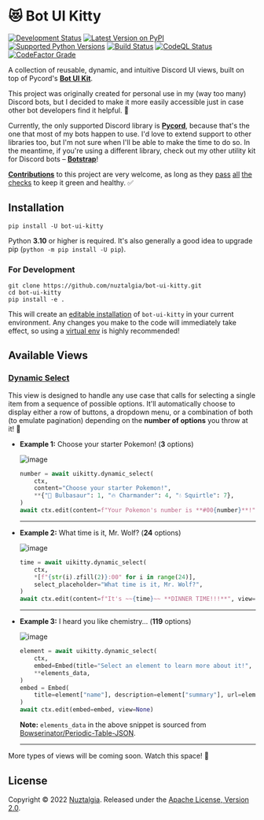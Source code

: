 # 😻 Bot UI Kitty

[![Development Status](https://img.shields.io/pypi/status/bot-ui-kitty?color=orange)](https://pypi.org/project/bot-ui-kitty/)
[![Latest Version on PyPI](https://img.shields.io/pypi/v/bot-ui-kitty)](https://pypi.org/project/bot-ui-kitty/)
[![Supported Python Versions](https://img.shields.io/pypi/pyversions/bot-ui-kitty)](https://pypi.org/project/bot-ui-kitty/)
[![Build Status](https://img.shields.io/github/workflow/status/nuztalgia/bot-ui-kitty/Build)](https://github.com/nuztalgia/bot-ui-kitty/actions/workflows/build.yml)
[![CodeQL Status](https://img.shields.io/github/workflow/status/nuztalgia/bot-ui-kitty/CodeQL?label=codeQL)](https://github.com/nuztalgia/bot-ui-kitty/actions/workflows/codeql.yml)
[![CodeFactor Grade](https://img.shields.io/codefactor/grade/github/nuztalgia/bot-ui-kitty/main?label=codefactor)](https://www.codefactor.io/repository/github/nuztalgia/bot-ui-kitty)

A collection of reusable, dynamic, and intuitive Discord UI views, built on top
of Pycord's [**Bot UI Kit**](https://docs.pycord.dev/en/master/api/ui_kit.html).

This project was originally created for personal use in my (way too many)
Discord bots, but I decided to make it more easily accessible just in case other
bot developers find it helpful. 💜

Currently, the only supported Discord library is **[Pycord]**, because that's
the one that most of my bots happen to use. I'd love to extend support to other
libraries too, but I'm not sure when I'll be able to make the time to do so. In
the meantime, if you're using a different library, check out my other utility
kit for Discord bots – **[Botstrap]**!

[pycord]: https://github.com/Pycord-Development/pycord
[botstrap]: https://github.com/nuztalgia/botstrap

[**Contributions**][1] to this project are very welcome, as long as they
[pass](https://results.pre-commit.ci/latest/github/nuztalgia/bot-ui-kitty/main)
[all](https://github.com/nuztalgia/bot-ui-kitty/actions/workflows/build.yml)
[the](https://github.com/nuztalgia/bot-ui-kitty/actions/workflows/codeql.yml)
[checks](https://www.codefactor.io/repository/github/nuztalgia/bot-ui-kitty) to
keep it green and healthy. ✅

[1]: https://github.com/nuztalgia/bot-ui-kitty/blob/main/.github/contributing.md

## Installation

```
pip install -U bot-ui-kitty
```

Python **3.10** or higher is required. It's also generally a good idea to
upgrade pip (`python -m pip install -U pip`).

### For Development

```
git clone https://github.com/nuztalgia/bot-ui-kitty.git
cd bot-ui-kitty
pip install -e .
```

This will create an [editable installation] of `bot-ui-kitty` in your current
environment. Any changes you make to the code will immediately take effect, so
using a [virtual env] is highly recommended!

[editable installation]:
  https://pip.pypa.io/en/stable/topics/local-project-installs/#editable-installs
[virtual env]: https://docs.python.org/3/tutorial/venv.html

## Available Views

### [Dynamic Select](https://github.com/nuztalgia/bot-ui-kitty#dynamic-select)

This view is designed to handle any use case that calls for selecting a single
item from a sequence of possible options. It'll automatically choose to display
either a row of buttons, a dropdown menu, or a combination of both (to emulate
pagination) depending on the **number of options** you throw at it! 🤹

- **Example 1:** Choose your starter Pokemon! (**3** options)

  ![image](https://user-images.githubusercontent.com/95021853/202794482-60a5ca50-7593-4f66-a160-3ba1509d4d84.png)

  ```py
  number = await uikitty.dynamic_select(
      ctx,
      content="Choose your starter Pokemon!",
      **{"🌱 Bulbasaur": 1, "🔥 Charmander": 4, "💧 Squirtle": 7},
  )
  await ctx.edit(content=f"Your Pokemon's number is **#00{number}**!", view=None)
  ```

  ***

- **Example 2:** What time is it, Mr. Wolf? (**24** options)

  ![image](https://user-images.githubusercontent.com/95021853/202796751-5f541611-4806-4918-ad34-aa347f92b807.png)

  ```py
  time = await uikitty.dynamic_select(
      ctx,
      *[f"{str(i).zfill(2)}:00" for i in range(24)],
      select_placeholder="What time is it, Mr. Wolf?",
  )
  await ctx.edit(content=f"It's ~~{time}~~ **DINNER TIME!!!**", view=None)
  ```

  ***

- **Example 3:** I heard you like chemistry... (**119** options)

  ![image](https://user-images.githubusercontent.com/95021853/202812334-ac9ee8a9-3083-4276-b0b2-edbcf8cef30e.png)

  ```py
  element = await uikitty.dynamic_select(
      ctx,
      embed=Embed(title="Select an element to learn more about it!", color=color),
      **elements_data,
  )
  embed = Embed(
      title=element["name"], description=element["summary"], url=element["source"],
  )
  await ctx.edit(embed=embed, view=None)
  ```

  **Note:** `elements_data` in the above snippet is sourced from
  [Bowserinator/Periodic-Table-JSON][periodic-table-json].

  [periodic-table-json]: https://github.com/Bowserinator/Periodic-Table-JSON

  ***

More types of views will be coming soon. Watch this space! 👀

## License

Copyright © 2022 [Nuztalgia](https://github.com/nuztalgia). Released under the
[Apache License, Version 2.0][license].

[license]: https://github.com/nuztalgia/bot-ui-kitty/blob/main/LICENSE
